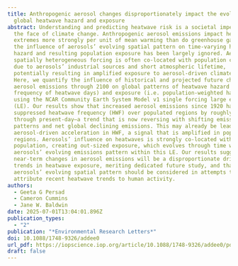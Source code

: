 ```yaml
---
title: Anthropogenic aerosol changes disproportionately impact the evolution of
  global heatwave hazard and exposure
abstract: Understanding and predicting heatwave risk is a societal imperative in
  the face of climate change. Anthropogenic aerosol emissions impact heat
  extremes more strongly per unit of mean warming than do greenhouse gases, but
  the influence of aerosols’ evolving spatial pattern on time-varying heatwave
  hazard and resulting population exposure has been largely ignored. Aerosols’
  spatially heterogeneous forcing is often co-located with population centers
  due to aerosols’ industrial sources and short atmospheric lifetime,
  potentially resulting in amplified exposure to aerosol-driven climate effects.
  Here, we quantify the influence of historical and projected future changes in
  aerosol emissions through 2100 on global patterns of heatwave hazard (i.e. the
  frequency of heatwave days) and exposure (i.e. population-weighted hazard)
  using the NCAR Community Earth System Model v1 single forcing large ensemble
  (LE). Our results show that increased aerosol emissions since 1920 have
  suppressed heatwave frequency (HWF) over populated regions by roughly half
  through present-day—a trend that is now reversing with shifting emission
  patterns and net global declining emissions. This may already be leading to an
  aerosol-driven acceleration in HWF, a signal that is amplified in populated
  regions. Aerosols’ influence on heatwaves is strongly co-located with
  population, creating out-sized exposure, which evolves through time with
  aerosols’ evolving emissions pattern within this LE. Our results suggest that
  near-term changes in aerosol emissions will be a disproportionate driver of
  trends in heatwave exposure, meriting dedicated future study, and that
  aerosols’ evolving spatial pattern should be considered in attempts to
  attribute recent heatwave trends to human activity.
authors:
  - Geeta G Persad
  - Cameron Cummins
  - Jane W. Baldwin
date: 2025-07-01T13:04:01.896Z
publication_types:
  - "2"
publication: "*Environmental Research Letters*"
doi: 10.1088/1748-9326/addee0
url_pdf: https://iopscience.iop.org/article/10.1088/1748-9326/addee0/pdf
draft: false
---
```


